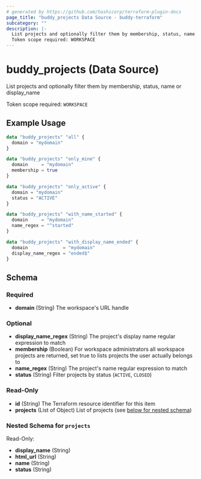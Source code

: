 ```yaml
---
# generated by https://github.com/hashicorp/terraform-plugin-docs
page_title: "buddy_projects Data Source - buddy-terraform"
subcategory: ""
description: |-
  List projects and optionally filter them by membership, status, name or display_name
  Token scope required: WORKSPACE
---
```


# buddy_projects (Data Source)

List projects and optionally filter them by membership, status, name or display_name

Token scope required: `WORKSPACE`

## Example Usage

```terraform
data "buddy_projects" "all" {
  domain = "mydomain"
}

data "buddy_projects" "only_mine" {
  domain     = "mydomain"
  membership = true
}

data "buddy_projects" "only_active" {
  domain = "mydomain"
  status = "ACTIVE"
}

data "buddy_projects" "with_name_started" {
  domain     = "mydomain"
  name_regex = "^started"
}

data "buddy_projects" "with_display_name_ended" {
  domain             = "mydomain"
  display_name_regex = "ended$"
}
```

<!-- schema generated by tfplugindocs -->
## Schema

### Required

- **domain** (String) The workspace's URL handle

### Optional

- **display_name_regex** (String) The project's display name regular expression to match
- **membership** (Boolean) For workspace administrators all workspace projects are returned, set true to lists projects the user actually belongs to
- **name_regex** (String) The project's name regular expression to match
- **status** (String) Filter projects by status (`ACTIVE`, `CLOSED`)

### Read-Only

- **id** (String) The Terraform resource identifier for this item
- **projects** (List of Object) List of projects (see [below for nested schema](#nestedatt--projects))

<a id="nestedatt--projects"></a>
### Nested Schema for `projects`

Read-Only:

- **display_name** (String)
- **html_url** (String)
- **name** (String)
- **status** (String)


